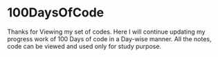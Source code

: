 # 100DaysOfCode

Thanks for Viewing my set of codes.
Here I will continue updating my progress work of 100 Days of code in a Day-wise manner.
All the notes, code can be viewed and used only for study purpose.
